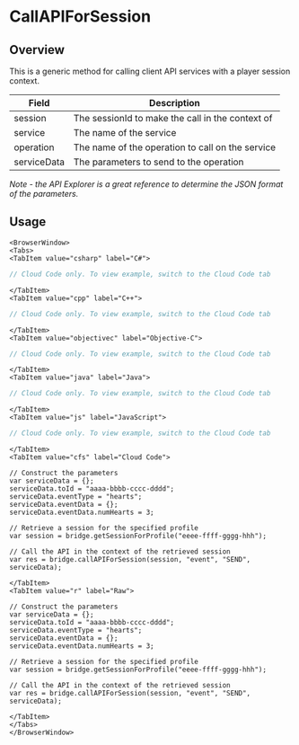 # CallAPIForSession
## Overview
This is a generic method for calling client API services with a player session context.

Field | Description
-------------- | -----------
session | The sessionId to make the call in the context of
service | The name of the service
operation | The name of the operation to call on the service
serviceData | The parameters to send to the operation

*Note - the API Explorer is a great reference to determine the JSON format of the parameters.*

## Usage

```mdx-code-block
<BrowserWindow>
<Tabs>
<TabItem value="csharp" label="C#">
```

```csharp
// Cloud Code only. To view example, switch to the Cloud Code tab
```

```mdx-code-block
</TabItem>
<TabItem value="cpp" label="C++">
```

```cpp
// Cloud Code only. To view example, switch to the Cloud Code tab
```

```mdx-code-block
</TabItem>
<TabItem value="objectivec" label="Objective-C">
```

```objectivec
// Cloud Code only. To view example, switch to the Cloud Code tab
```

```mdx-code-block
</TabItem>
<TabItem value="java" label="Java">
```

```java
// Cloud Code only. To view example, switch to the Cloud Code tab
```

```mdx-code-block
</TabItem>
<TabItem value="js" label="JavaScript">
```

```javascript
// Cloud Code only. To view example, switch to the Cloud Code tab
```

```mdx-code-block
</TabItem>
<TabItem value="cfs" label="Cloud Code">
```

```cfscript
// Construct the parameters
var serviceData = {};
serviceData.toId = "aaaa-bbbb-cccc-dddd";
serviceData.eventType = "hearts";
serviceData.eventData = {};
serviceData.eventData.numHearts = 3;

// Retrieve a session for the specified profile
var session = bridge.getSessionForProfile("eeee-ffff-gggg-hhh");

// Call the API in the context of the retrieved session
var res = bridge.callAPIForSession(session, "event", "SEND", serviceData);
```

```mdx-code-block
</TabItem>
<TabItem value="r" label="Raw">
```

```cfscript
// Construct the parameters
var serviceData = {};
serviceData.toId = "aaaa-bbbb-cccc-dddd";
serviceData.eventType = "hearts";
serviceData.eventData = {};
serviceData.eventData.numHearts = 3;

// Retrieve a session for the specified profile
var session = bridge.getSessionForProfile("eeee-ffff-gggg-hhh");

// Call the API in the context of the retrieved session
var res = bridge.callAPIForSession(session, "event", "SEND", serviceData);
```

```mdx-code-block
</TabItem>
</Tabs>
</BrowserWindow>
```

